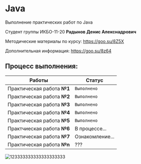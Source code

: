 # Java
Выполнение практических работ по Java

Студент группы ИКБО-11-20 **Радынов Денис Алекснадрович**

Методические материалы по курсу: https://goo.su/8Z5X

Дополнительная информация: https://goo.su/8z64

**Процесс выполнения:**
---
Работы          |  Статус
-----------------------------|----------------------
Практическая работа **№1**   | `Выполнено`
Практическая работа **№2**   | `Выполнено`
Практическая работа **№3**   | `Выполнено`
Практическая работа **№4**   | `Выполнено`
Практическая работа **№5**   | `Выполнено`
Практчиеская работа **№6**   | В процессе...
Практическая работа **№7**   | Ознакомление...
Практическая работа **№n**   | ???

![123333333333333333333](https://user-images.githubusercontent.com/56730272/140059093-2bf39dac-f658-4759-88c9-004c19e8dfa6.jpg)
